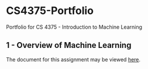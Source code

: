 # CS4375-Portfolio
Portfolio for CS 4375 - Introduction to Machine Learning

## 1 - Overview of Machine Learning
The document for this assignment may be viewed [here](overviewOfML.pdf).
